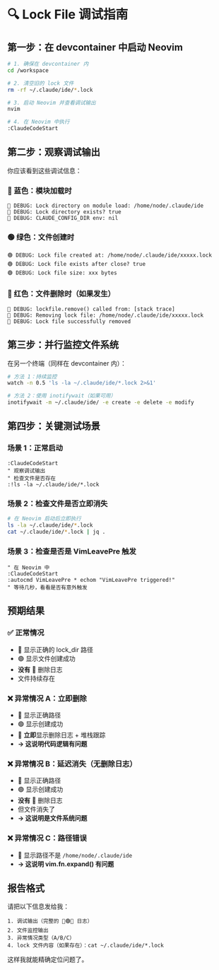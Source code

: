 # 🔍 Lock File 调试指南

## 第一步：在 devcontainer 中启动 Neovim

```bash
# 1. 确保在 devcontainer 内
cd /workspace

# 2. 清空旧的 lock 文件
rm -rf ~/.claude/ide/*.lock

# 3. 启动 Neovim 并查看调试输出
nvim

# 4. 在 Neovim 中执行
:ClaudeCodeStart
```

## 第二步：观察调试输出

你应该看到这些调试信息：

### 🔵 蓝色：模块加载时
```
🔵 DEBUG: Lock directory on module load: /home/node/.claude/ide
🔵 DEBUG: Lock directory exists? true
🔵 DEBUG: CLAUDE_CONFIG_DIR env: nil
```

### 🟢 绿色：文件创建时
```
🟢 DEBUG: Lock file created at: /home/node/.claude/ide/xxxxx.lock
🟢 DEBUG: Lock file exists after close? true
🟢 DEBUG: Lock file size: xxx bytes
```

### 🔴 红色：文件删除时（如果发生）
```
🔴 DEBUG: lockfile.remove() called from: [stack trace]
🔴 DEBUG: Removing lock file: /home/node/.claude/ide/xxxxx.lock
🔴 DEBUG: Lock file successfully removed
```

## 第三步：并行监控文件系统

在另一个终端（同样在 devcontainer 内）：

```bash
# 方法 1：持续监控
watch -n 0.5 'ls -la ~/.claude/ide/*.lock 2>&1'

# 方法 2：使用 inotifywait（如果可用）
inotifywait -m ~/.claude/ide/ -e create -e delete -e modify
```

## 第四步：关键测试场景

### 场景 1：正常启动
```vim
:ClaudeCodeStart
" 观察调试输出
" 检查文件是否存在
:!ls -la ~/.claude/ide/*.lock
```

### 场景 2：检查文件是否立即消失
```bash
# 在 Neovim 启动后立即执行
ls -la ~/.claude/ide/*.lock
cat ~/.claude/ide/*.lock | jq .
```

### 场景 3：检查是否是 VimLeavePre 触发
```vim
" 在 Neovim 中
:ClaudeCodeStart
:autocmd VimLeavePre * echom "VimLeavePre triggered!"
" 等待几秒，看看是否有意外触发
```

## 预期结果

### ✅ 正常情况
- 🔵 显示正确的 lock_dir 路径
- 🟢 显示文件创建成功
- **没有** 🔴 删除日志
- 文件持续存在

### ❌ 异常情况 A：立即删除
- 🔵 显示正确路径
- 🟢 显示创建成功
- 🔴 **立即**显示删除日志 + 堆栈跟踪
- **→ 这说明代码逻辑有问题**

### ❌ 异常情况 B：延迟消失（无删除日志）
- 🔵 显示正确路径
- 🟢 显示创建成功
- **没有** 🔴 删除日志
- 但文件消失了
- **→ 这说明是文件系统问题**

### ❌ 异常情况 C：路径错误
- 🔵 显示路径不是 `/home/node/.claude/ide`
- **→ 这说明 vim.fn.expand() 有问题**

## 报告格式

请把以下信息发给我：

```
1. 调试输出（完整的 🔵🟢🔴 日志）
2. 文件监控输出
3. 异常情况类型（A/B/C）
4. lock 文件内容（如果存在）：cat ~/.claude/ide/*.lock
```

这样我就能精确定位问题了。
